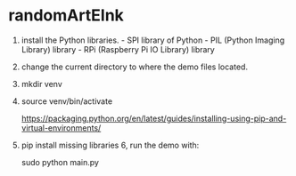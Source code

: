 # randomArtEInk

1. install the Python libraries. 
        - SPI library of Python
        - PIL (Python Imaging Library) library
        - RPi (Raspberry Pi IO Library) library
2. change the current directory to where the demo files located. 
3. mkdir venv 
4. source venv/bin/activate

    https://packaging.python.org/en/latest/guides/installing-using-pip-and-virtual-environments/

5. pip install missing libraries 6, run the demo with:

    sudo python main.py


